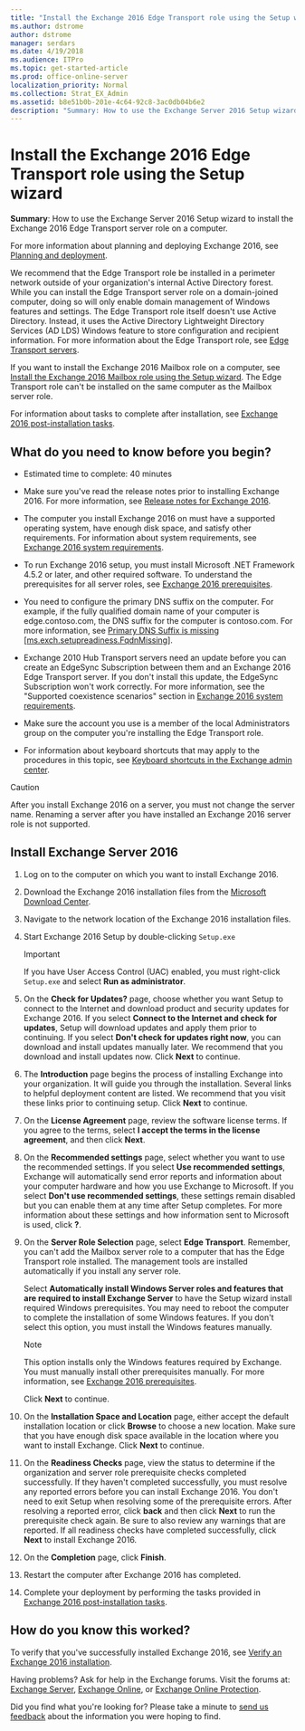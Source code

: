 ```yaml
---
title: "Install the Exchange 2016 Edge Transport role using the Setup wizard"
ms.author: dstrome
author: dstrome
manager: serdars
ms.date: 4/19/2018
ms.audience: ITPro
ms.topic: get-started-article
ms.prod: office-online-server
localization_priority: Normal
ms.collection: Strat_EX_Admin
ms.assetid: b8e51b0b-201e-4c64-92c8-3ac0db04b6e2
description: "Summary: How to use the Exchange Server 2016 Setup wizard to install the Exchange 2016 Edge Transport server role on a computer."
---
```


# Install the Exchange 2016 Edge Transport role using the Setup wizard

 **Summary**: How to use the Exchange Server 2016 Setup wizard to install the Exchange 2016 Edge Transport server role on a computer.
  
For more information about planning and deploying Exchange 2016, see [Planning and deployment](../../plan-and-deploy/plan-and-deploy.md).
  
We recommend that the Edge Transport role be installed in a perimeter network outside of your organization's internal Active Directory forest. While you can install the Edge Transport server role on a domain-joined computer, doing so will only enable domain management of Windows features and settings. The Edge Transport role itself doesn't use Active Directory. Instead, it uses the Active Directory Lightweight Directory Services (AD LDS) Windows feature to store configuration and recipient information. For more information about the Edge Transport role, see [Edge Transport servers](../../architecture/edge-transport-servers/edge-transport-servers.md).
  
If you want to install the Exchange 2016 Mailbox role on a computer, see [Install the Exchange 2016 Mailbox role using the Setup wizard](install-mailbox-role.md). The Edge Transport role can't be installed on the same computer as the Mailbox server role.
  
For information about tasks to complete after installation, see [Exchange 2016 post-installation tasks](../../plan-and-deploy/post-installation-tasks/post-installation-tasks.md).
  
## What do you need to know before you begin?

- Estimated time to complete: 40 minutes
    
- Make sure you've read the release notes prior to installing Exchange 2016. For more information, see [Release notes for Exchange 2016](../../release-notes.md).
    
- The computer you install Exchange 2016 on must have a supported operating system, have enough disk space, and satisfy other requirements. For information about system requirements, see [Exchange 2016 system requirements](../../plan-and-deploy/system-requirements.md).
    
- To run Exchange 2016 setup, you must install Microsoft .NET Framework 4.5.2 or later, and other required software. To understand the prerequisites for all server roles, see [Exchange 2016 prerequisites](../../plan-and-deploy/prerequisites.md).
    
- You need to configure the primary DNS suffix on the computer. For example, if the fully qualified domain name of your computer is edge.contoso.com, the DNS suffix for the computer is contoso.com. For more information, see [Primary DNS Suffix is missing [ms.exch.setupreadiness.FqdnMissing]](../../plan-and-deploy/deployment-ref/ms-exch-setupreadiness-fqdnmissing.md).
    
-  Exchange 2010 Hub Transport servers need an update before you can create an EdgeSync Subscription between them and an Exchange 2016 Edge Transport server. If you don't install this update, the EdgeSync Subscription won't work correctly. For more information, see the "Supported coexistence scenarios" section in [Exchange 2016 system requirements](../../plan-and-deploy/system-requirements.md).
    
- Make sure the account you use is a member of the local Administrators group on the computer you're installing the Edge Transport role.
    
- For information about keyboard shortcuts that may apply to the procedures in this topic, see [Keyboard shortcuts in the Exchange admin center](../../about-documentation/eac-keyboard-shortcuts.md).
    
> [!CAUTION]
> After you install Exchange 2016 on a server, you must not change the server name. Renaming a server after you have installed an Exchange 2016 server role is not supported. 
  
## Install Exchange Server 2016

1. Log on to the computer on which you want to install Exchange 2016.
    
2. Download the Exchange 2016 installation files from the [Microsoft Download Center](https://go.microsoft.com/fwlink/p/?LinkId=627251).
    
3. Navigate to the network location of the Exchange 2016 installation files.
    
4. Start Exchange 2016 Setup by double-clicking  `Setup.exe`
    
    > [!IMPORTANT]
    > If you have User Access Control (UAC) enabled, you must right-click  `Setup.exe` and select **Run as administrator**. 
  
5. On the **Check for Updates?** page, choose whether you want Setup to connect to the Internet and download product and security updates for Exchange 2016. If you select **Connect to the Internet and check for updates**, Setup will download updates and apply them prior to continuing. If you select **Don't check for updates right now**, you can download and install updates manually later. We recommend that you download and install updates now. Click **Next** to continue. 
    
6. The **Introduction** page begins the process of installing Exchange into your organization. It will guide you through the installation. Several links to helpful deployment content are listed. We recommend that you visit these links prior to continuing setup. Click **Next** to continue. 
    
7. On the **License Agreement** page, review the software license terms. If you agree to the terms, select **I accept the terms in the license agreement**, and then click **Next**.
    
8. On the **Recommended settings** page, select whether you want to use the recommended settings. If you select **Use recommended settings**, Exchange will automatically send error reports and information about your computer hardware and how you use Exchange to Microsoft. If you select **Don't use recommended settings**, these settings remain disabled but you can enable them at any time after Setup completes. For more information about these settings and how information sent to Microsoft is used, click **?**.
    
9. On the **Server Role Selection** page, select **Edge Transport**. Remember, you can't add the Mailbox server role to a computer that has the Edge Transport role installed. The management tools are installed automatically if you install any server role.
    
    Select **Automatically install Windows Server roles and features that are required to install Exchange Server** to have the Setup wizard install required Windows prerequisites. You may need to reboot the computer to complete the installation of some Windows features. If you don't select this option, you must install the Windows features manually. 
    
    > [!NOTE]
    > This option installs only the Windows features required by Exchange. You must manually install other prerequisites manually. For more information, see [Exchange 2016 prerequisites](../../plan-and-deploy/prerequisites.md). 
  
    Click **Next** to continue. 
    
10. On the **Installation Space and Location** page, either accept the default installation location or click **Browse** to choose a new location. Make sure that you have enough disk space available in the location where you want to install Exchange. Click **Next** to continue. 
    
11. On the **Readiness Checks** page, view the status to determine if the organization and server role prerequisite checks completed successfully. If they haven't completed successfully, you must resolve any reported errors before you can install Exchange 2016. You don't need to exit Setup when resolving some of the prerequisite errors. After resolving a reported error, click **back** and then click **Next** to run the prerequisite check again. Be sure to also review any warnings that are reported. If all readiness checks have completed successfully, click **Next** to install Exchange 2016. 
    
12. On the **Completion** page, click **Finish**.
    
13. Restart the computer after Exchange 2016 has completed.
    
14. Complete your deployment by performing the tasks provided in [Exchange 2016 post-installation tasks](../../plan-and-deploy/post-installation-tasks/post-installation-tasks.md).
    
## How do you know this worked?

To verify that you've successfully installed Exchange 2016, see [Verify an Exchange 2016 installation](../../plan-and-deploy/post-installation-tasks/verify-installation.md).
  
Having problems? Ask for help in the Exchange forums. Visit the forums at: [Exchange Server](https://go.microsoft.com/fwlink/p/?linkId=60612), [Exchange Online](https://go.microsoft.com/fwlink/p/?linkId=267542), or [Exchange Online Protection](https://go.microsoft.com/fwlink/p/?linkId=285351).
  
Did you find what you're looking for? Please take a minute to [send us feedback](mailto:ExchangeHelpFeedback@microsoft.com&amp;subject=Exchange%202016%20help%20feedback&amp;Body=Thanks%20for%20taking%20the%20time%20to%20send%20us%20feedback!%20We%20strive%20to%20respond%20to%20every%20message%20we%20receive,%20even%20though%20it%20might%20take%20us%20a%20while.%20Let%20us%20know%20what%20you%20think%20about%20Exchange%20content:%20What%20are%20we%20doing%20right%3F%20How%20can%20we%20make%20help%20better%3F%0APlease%20note%20that%20we're%20unable%20to%20respond%20to%20requests%20for%20support%20submitted%20via%20this%20email%20address.%20If%20you%20need%20help,%20please%20contact%20Exchange%20Server%20support%20at%20http://go.microsoft.com/fwlink/p/%3FLinkId=402506.%0AThanks!%0AThe%20Exchange%20Server%20Content%20Publishing%20team) about the information you were hoping to find. 
  

